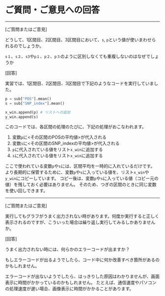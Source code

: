 # ご質問・ご意見への回答
---

[ご質問またはご意見]

どうして、1区間目、2区間目、3区間目において、`s`, `p`という値が使いまわせられるのでしょうか。

`s１`、`s２`、`s3`や`p１`、`p２`、`p３`のように区別しなくても重複しないのはなぜでしょうか  

[回答]

実習では、1区間目、2区間目、3区間目で下記のようなコードを実行していました。

```python
p = sub["POS"].mean()
s = sub["SNP_index"].mean()

x_win.append(p) # リストへの追加
y_win.append(s)
```

このコードでは、各区間の処理のたびに、下記の処理がおこなわれます。
1. 変数`p`に<その区間のPOSの平均値>が代入される
2. 変数`s`に<その区間のSNP_indexの平均値>が代入される
3. `p`に代入されている値をリスト`x_win`に追加する
4. `s`に代入されている値をリスト`x_win`に追加する

ここで使われている変数`p`や`s`には、区間平均を一時的に入れているだけです。
より長期的に保管するために、変数`p`や`s`に入っている値を、リスト`x_win`や`y_win`にコピーしています。
コピー後は、変数`p`や`s`に入っている値（コピー元の値）を残しておく必要はありません。
そのため、つぎの区間のときに同じ変数を使い回しできます。

---

[ご質問またはご意見]

実行してもグラフがうまく出力されない時があります。何度か実行すると正しく表示されるのですが、こういった場合は繰り返し実行してみるしかありませんか。

[回答]

うまく出力されない時には、何らかのエラーコードが出ますか？

もしエラーコードが出るようでしたら、コード中に何か改善すべき箇所があるのかもしれません。  

エラーコードが出ないようでしたら、はっきりした原因はわかりませんが、画面表示に時間がかかっているのかもしれません。
たとえば、通信速度やパソコンの処理速度が遅い場合、画像表示に時間がかかることがあります。
